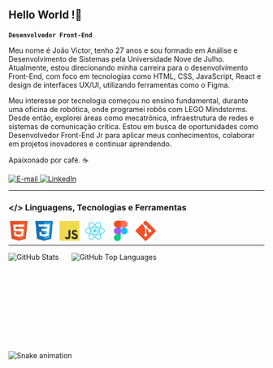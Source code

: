 ## Hello World !👋

**`Desenvolvedor Front-End`**

Meu nome é João Victor, tenho 27 anos e sou formado em Análise e Desenvolvimento de Sistemas pela Universidade Nove de Julho. Atualmente, estou direcionando minha carreira para o desenvolvimento Front-End, com foco em tecnologias como HTML, CSS, JavaScript, React e design de interfaces UX/UI, utilizando ferramentas como o Figma.

Meu interesse por tecnologia começou no ensino fundamental, durante uma oficina de robótica, onde programei robôs com LEGO Mindstorms. Desde então, explorei áreas como mecatrônica, infraestrutura de redes e sistemas de comunicação crítica.
Estou em busca de oportunidades como Desenvolvedor Front-End Jr para aplicar meus conhecimentos, colaborar em projetos inovadores e continuar aprendendo. 

Apaixonado por café. ☕

<p align="left">
  <a href="mailto:jvmsantos13@gmail.com">
        <img 
            alt="E-mail" 
            title="E-mail" 
            src="https://img.shields.io/badge/-Gmail-%23333?style=for-the-badge&logo=gmail&logoColor=white"
        />
    </a> 
    <a href="https://www.linkedin.com/in/jvmsantos/">
        <img 
            alt="LinkedIn" 
            title="LinkedIn" 
            src="https://img.shields.io/badge/-LinkedIn-%230077B5?style=for-the-badge&logo=linkedin&logoColor=white" target="_blank"
        />
    </a>
  </p>

  ---

  ### </> Linguagens, Tecnologias e Ferramentas

  <img 
    align="left" 
    alt="HTML"
    title="HTML" 
    width="40px" 
    style="padding-right: 10px;" 
    src="https://raw.githubusercontent.com/devicons/devicon/ca28c779441053191ff11710fe24a9e6c23690d6/icons/html5/html5-original.svg" 
  />
  <img 
    align="left" 
    alt="CSS"
    title="CSS" 
    width="40px" 
    style="padding-right: 10px;" 
    src="https://raw.githubusercontent.com/devicons/devicon/ca28c779441053191ff11710fe24a9e6c23690d6/icons/css3/css3-original.svg" 
  />
  <img 
    align="left" 
    alt="JS"
    title="JS" 
    width="40px" 
    style="padding-right: 10px;" 
    src="https://raw.githubusercontent.com/devicons/devicon/ca28c779441053191ff11710fe24a9e6c23690d6/icons/javascript/javascript-original.svg" 
  />
  <img 
    align="left" 
    alt="REACT"
    title="REACT" 
    width="40px" 
    style="padding-right: 10px;" 
    src="https://raw.githubusercontent.com/devicons/devicon/ca28c779441053191ff11710fe24a9e6c23690d6/icons/react/react-original.svg" 
  />
  <img 
    align="left" 
    alt="FIGMA"
    title="FIGMA" 
    width="40px" 
    style="padding-right: 10px;" 
    src="https://raw.githubusercontent.com/devicons/devicon/ca28c779441053191ff11710fe24a9e6c23690d6/icons/figma/figma-original.svg" 
  />
  <img 
    align="left" 
    alt="GIT"
    title="GIT" 
    width="40px" 
    style="padding-right: 10px;" 
    src="https://raw.githubusercontent.com/devicons/devicon/ca28c779441053191ff11710fe24a9e6c23690d6/icons/git/git-original.svg" 
  />

<br><br>

  ---

  <div style="display: flex; justify-content: space-between; align-items: center;">
  <img 
    alt="GitHub Stats" 
    height="180" 
    style="margin-right: 10px;" 
    src="https://github-readme-stats.vercel.app/api?username=jvm-santos&show_icons=true&theme=tokyonight&include_all_commits=true&locale=pt-br" 
  />
  <img 
    alt="GitHub Top Languages" 
    height="180" 
    width="380"
    src="https://github-readme-stats.vercel.app/api/top-langs/?username=jvm-santos&theme=tokyonight&layout=compact&custom_title=Linguagens&langs_count=9" 
  />
</div>

  ![Snake animation](https://github.com/jvm-santos/jvm-santos/blob/output/github-contribution-grid-snake.svg)
